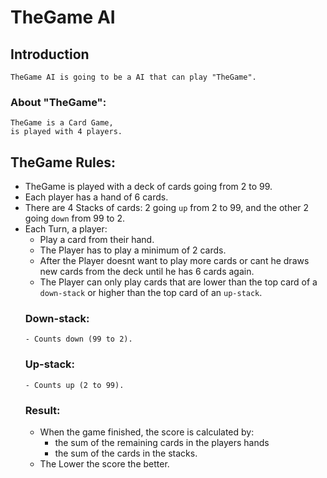 # TheGame AI

## Introduction
    TheGame AI is going to be a AI that can play "TheGame".
### About "TheGame":
    TheGame is a Card Game,
    is played with 4 players.
   ## TheGame Rules:
- TheGame is played with a deck of cards going from 2 to 99.
- Each player has a hand of 6 cards.
- There are 4 Stacks of cards: 2 going `up` from 2 to 99, and the other 2 going `down` from 99 to 2.
- Each Turn, a player:
    - Play a card from their hand.
    - The Player has to play a minimum of 2 cards.
    - After the Player doesnt want to play more cards or cant he draws new cards from the deck until he has 6 cards again.
    - The Player can only play cards that are lower than the top card of a `down-stack` or higher than the top card of an `up-stack`.
  ### Down-stack:
      - Counts down (99 to 2).
  ### Up-stack:
      - Counts up (2 to 99).

  ### Result:
  - When the game finished, the score is calculated by:
      - the sum of the remaining cards in the players hands
      -  the sum of the cards in the stacks.
  - The Lower the score the better.
